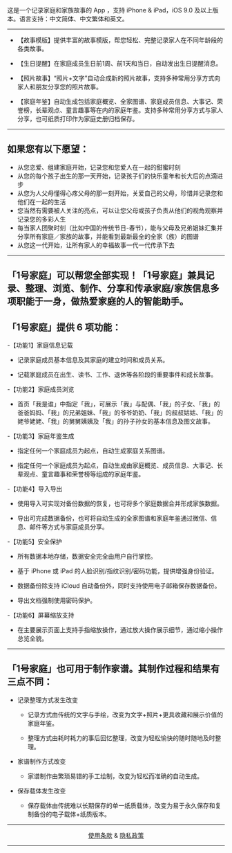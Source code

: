 
这是一个记录家庭和家族故事的 App ，支持 iPhone & iPad，iOS 9.0 及以上版本。语言支持：中文简体、中文繁体和英文。

--------------------------------------------------------

* 【故事模版】提供丰富的故事模版，帮您轻松、完整记录家人在不同年龄段的各类故事。

* 【生日提醒】在家庭成员生日前1周、前1天和当日，自动发出生日提醒消息。

* 【照片故事】“照片+文字”自动合成新的照片故事，支持多种常用分享方式向家人和朋友分享您的照片故事。

* 【家庭年鉴】自动生成包括家庭概览、全家图谱、家庭成员信息、大事记、荣誉榜，长辈观点、童言趣事等在内的家庭年鉴。支持多种常用分享方式与家人分享，也可纸质打印作为家庭史册归档保存。

--------------------------------------------------------

如果您有以下愿望：
---------------

* 从您恋爱、组建家庭开始，记录您和您爱人在一起的甜蜜时刻
* 从您的每个孩子出生的那一天开始，记录孩子们的快乐童年和长大后的点滴进步
* 从您为人父母懂得心疼父母的那一刻开始，关爱自己的父母，珍惜并记录您和他们在一起的生活
* 您当然有需要被人关注的亮点，可以让您父母或孩子负责从他们的视角观察并记录您的多彩人生
* 每当家人团聚时刻（比如中国的传统节日-春节），能与父母及兄弟姐妹汇集并分享所有家庭／家族的故事，并能看到最新最全的全家（族）的图谱
* 从您这一代开始，让所有家人的幸福故事一代一代传承下去

----------------------------------------

「1号家庭」可以帮您全部实现！「1号家庭」兼具记录、整理、浏览、制作、分享和传承家庭/家族信息多项职能于一身，做热爱家庭的人的智能助手。
---------------

## 「1号家庭」提供 6 项功能：


 -【功能1】家庭信息记载
 
 
   - 记录家庭成员基本信息及其家庭的建立时间和成员关系。
   
 
   - 记载家庭成员在出生、读书、工作、退休等各阶段的重要事件和成长故事。
   
 

 -【功能2】家庭成员浏览
 
 
   - 首页「我是谁」中指定「我」，可展示「我」与配偶、「我」的子女、「我」的爸爸妈妈、「我」的兄弟姐妹、「我」的爷爷奶奶、「我」的叔叔姑姑、「我」的姥爷姥姥、「我」的舅舅姨姨及「我」的孙子孙女的基本信息及图文故事。
 

 -【功能3】家庭年鉴生成
 
 
   - 指定任何一个家庭成员为起点，自动生成家庭关系图谱。
   
 
   - 指定任何一个家庭成员为起点，自动生成由家庭概览、成员信息、大事记、长辈观点、童言趣事和荣誉榜等组成的家庭年鉴。
 

 -【功能4】导入导出
 
 
   - 使用导入可实现对备份数据的恢复，也可将多个家庭数据合并形成家族数据。
   
 
   - 导出可完成数据备份，也可将自动生成的全家图谱和家庭年鉴通过微信、信息、邮件等方式与家庭成员分享。
 

 -【功能5】安全保护
 
 
   - 所有数据本地存储，数据安全完全由用户自行掌控。
 
 
   - 基于 iPhone 或 iPad 的人脸识别/指纹识别/密码功能，提供增强身份验证。
 
 
   - 数据备份除支持 iCloud 自动备份外，同时支持使用电子邮箱保存数据备份。
 
 
   - 导出文档强制使用密码保护。
 

 -【功能6】屏幕缩放支持
 
 
   - 在主要展示页面上支持手指缩放操作，通过放大操作展示细节，通过缩小操作总览全貌。
 

------------------------

## 「1号家庭」也可用于制作家谱。其制作过程和结果有三点不同：


 - 记录整理方式发生改变

   - 记录方式由传统的文字与手绘，改变为文字+照片+更具收藏和展示价值的家庭年鉴。

   - 整理方式由耗时耗力的事后回忆整理，改变为轻松愉快的随时随地及时整理。

 - 家谱制作方式改变

   - 家谱制作由繁琐易错的手工绘制，改变为轻松而准确的自动生成。

 - 保存载体发生改变

   - 保存载体由传统难以长期保存的单一纸质载体，改变为易于永久保存和复制备份的电子载体+纸质版本。


--------------------------
<!-- [隐私政策](PrivacyPolicy.html) & [使用条款](TermsOfUse.html) -->

<center><a href="TermsOfUse.html">使用条款</a> & <a href="PrivacyPolicy.html">隐私政策</a></center>

--------------------------
